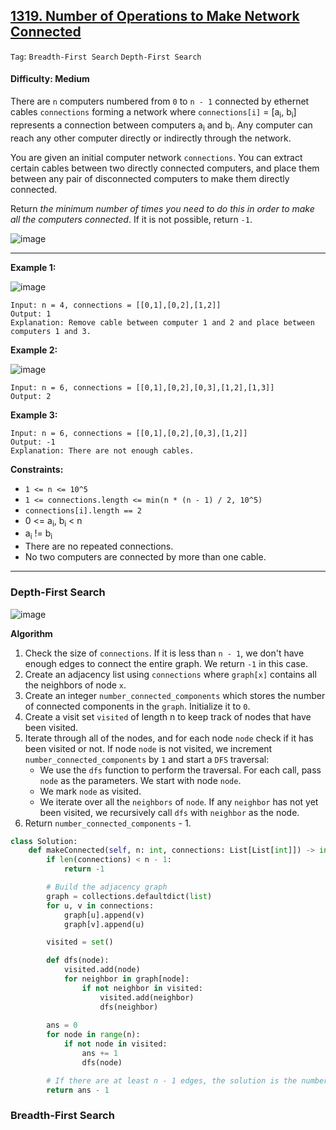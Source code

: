 ## [1319. Number of Operations to Make Network Connected](https://leetcode.com/problems/number-of-operations-to-make-network-connected/)

```Tag```: ```Breadth-First Search``` ```Depth-First Search```

#### Difficulty: Medium

There are ```n``` computers numbered from ```0``` to ```n - 1``` connected by ethernet cables ```connections``` forming a network where ```connections[i]``` = [a<sub>i</sub>, b<sub>i</sub>] represents a connection between computers a<sub>i</sub> and b<sub>i</sub>. Any computer can reach any other computer directly or indirectly through the network.

You are given an initial computer network ```connections```. You can extract certain cables between two directly connected computers, and place them between any pair of disconnected computers to make them directly connected.

Return _the minimum number of times you need to do this in order to make all the computers connected_. If it is not possible, return ```-1```.

![image](https://user-images.githubusercontent.com/35042430/227073123-e6f8ef8b-0625-4498-84a8-c2b31fd883a4.png)

---

__Example 1:__

![image](https://assets.leetcode.com/uploads/2020/01/02/sample_1_1677.png)
```
Input: n = 4, connections = [[0,1],[0,2],[1,2]]
Output: 1
Explanation: Remove cable between computer 1 and 2 and place between computers 1 and 3.
```

__Example 2:__

![image](https://assets.leetcode.com/uploads/2020/01/02/sample_2_1677.png)
```
Input: n = 6, connections = [[0,1],[0,2],[0,3],[1,2],[1,3]]
Output: 2
```

__Example 3:__
```
Input: n = 6, connections = [[0,1],[0,2],[0,3],[1,2]]
Output: -1
Explanation: There are not enough cables.
```

__Constraints:__

- ```1 <= n <= 10^5```
- ```1 <= connections.length <= min(n * (n - 1) / 2, 10^5)```
- ```connections[i].length == 2```
- 0 <= a<sub>i</sub>, b<sub>i</sub> < n
- a<sub>i</sub> != b<sub>i</sub>
- There are no repeated connections.
- No two computers are connected by more than one cable.

---

### Depth-First Search

![image](https://leetcode.com/problems/number-of-operations-to-make-network-connected/Figures/1319/1319-1.png)

__Algorithm__

1. Check the size of ```connections```. If it is less than ```n - 1```, we don't have enough edges to connect the entire graph. We return ```-1``` in this case.
2. Create an adjacency list using ```connections``` where ```graph[x]``` contains all the neighbors of node ```x```.
3. Create an integer ```number_connected_components``` which stores the number of connected components in the ```graph```. Initialize it to ```0```.
4. Create a visit set ```visited``` of length n to keep track of nodes that have been visited.
5. Iterate through all of the nodes, and for each node ```node``` check if it has been visited or not. If node ```node``` is not visited, we increment ```number_connected_components``` by ```1``` and start a ```DFS``` traversal:
    - We use the ```dfs``` function to perform the traversal. For each call, pass ```node``` as the parameters. We start with node ```node```.
    - We mark ```node``` as visited.
    - We iterate over all the ```neighbors``` of ```node```. If any ```neighbor``` has not yet been visited, we recursively call ```dfs``` with ```neighbor``` as the node.
6. Return ```number_connected_components``` - 1.

```Python
class Solution:
    def makeConnected(self, n: int, connections: List[List[int]]) -> int:
        if len(connections) < n - 1:
            return -1

        # Build the adjacency graph
        graph = collections.defaultdict(list)
        for u, v in connections:
            graph[u].append(v)
            graph[v].append(u)

        visited = set()

        def dfs(node):
            visited.add(node)
            for neighbor in graph[node]:
                if not neighbor in visited:
                    visited.add(neighbor)
                    dfs(neighbor)
        
        ans = 0
        for node in range(n):
            if not node in visited:
                ans += 1
                dfs(node)

        # If there are at least n - 1 edges, the solution is the number of connected components minus one. Otherwise, we return -1
        return ans - 1
```

### Breadth-First Search

```Python

```

